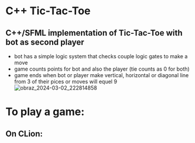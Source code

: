 # C++ Tic-Tac-Toe
## C++/SFML implementation of Tic-Tac-Toe with bot as second player
* bot has a simple logic system that checks couple logic gates to make a move
* game counts points for bot and also the player (tie counts as 0 for both)
* game ends when bot or player make vertical, horizontal or diagonal line from 3 of their pices or moves will equel 9
![obraz_2024-03-02_222814858](https://github.com/c0wie/Tic-Tac-Toe/assets/134772524/2f76d4c9-3b2a-4c15-9a86-0343ee5101e4)

# To play a game:
## On CLion:
